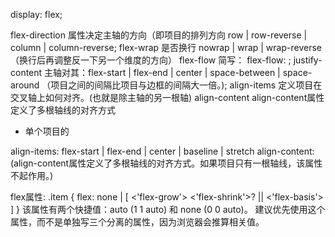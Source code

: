 display: flex;

 
flex-direction  属性决定主轴的方向（即项目的排列方向
            row | row-reverse | column | column-reverse;
flex-wrap  是否换行 nowrap | wrap | wrap-reverse（换行后再调整反一下另一个维度的方向）
flex-flow  简写：  flex-flow: <flex-direction> <flex-wrap>;
justify-content  主轴对其：flex-start | flex-end | center | space-between | space-around                    （项目之间的间隔比项目与边框的间隔大一倍。);
align-items  定义项目在交叉轴上如何对齐。(也就是除主轴的另一根轴)
align-content  align-content属性定义了多根轴线的对齐方式

+  单个项目的

align-items: 
flex-start | flex-end | center | baseline | stretch
align-content:(align-content属性定义了多根轴线的对齐方式。如果项目只有一根轴线，该属性不起作用。)

flex属性:
.item {
  flex: none | [ <'flex-grow'> <'flex-shrink'>? || <'flex-basis'> ]
}
该属性有两个快捷值：auto (1 1 auto) 和 none (0 0 auto)。
建议优先使用这个属性，而不是单独写三个分离的属性，因为浏览器会推算相关值。